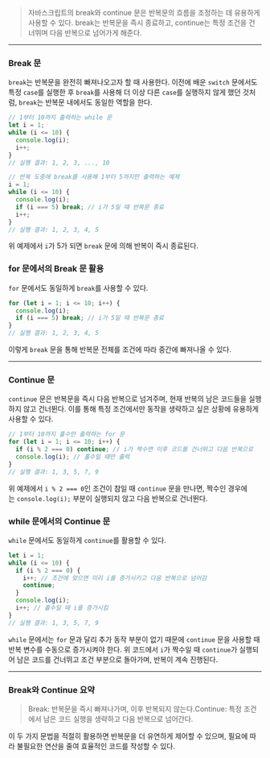 > 자바스크립트의 break와 continue 문은 반복문의 흐름을 조정하는 데 유용하게 사용할 수 있다. break는 반복문을 즉시 종료하고, continue는 특정 조건을 건너뛰며 다음 반복으로 넘어가게 해준다.

---

### Break 문

`break`는 반복문을 완전히 빠져나오고자 할 때 사용한다. 이전에 배운 `switch` 문에서도 특정 `case`를 실행한 후 `break`를 사용해 더 이상 다른 `case`를 실행하지 않게 했던 것처럼, `break`는 반복문 내에서도 동일한 역할을 한다.

```jsx
// 1부터 10까지 출력하는 while 문
let i = 1;
while (i <= 10) {
  console.log(i);
  i++;
}
// 실행 결과: 1, 2, 3, ..., 10

// 반복 도중에 break를 사용해 1부터 5까지만 출력하는 예제
i = 1;
while (i <= 10) {
  console.log(i);
  if (i === 5) break; // i가 5일 때 반복문 종료
  i++;
}
// 실행 결과: 1, 2, 3, 4, 5
```

위 예제에서 `i`가 5가 되면 `break` 문에 의해 반복이 즉시 종료된다.

### for 문에서의 Break 문 활용

`for` 문에서도 동일하게 `break`를 사용할 수 있다.

```jsx
for (let i = 1; i <= 10; i++) {
  console.log(i);
  if (i === 5) break; // i가 5일 때 반복문 종료
}
// 실행 결과: 1, 2, 3, 4, 5
```

이렇게 `break` 문을 통해 반복문 전체를 조건에 따라 중간에 빠져나올 수 있다.

---

### Continue 문

`continue` 문은 반복문을 즉시 다음 반복으로 넘겨주며, 현재 반복의 남은 코드들을 실행하지 않고 건너뛴다. 이를 통해 특정 조건에서만 동작을 생략하고 싶은 상황에 유용하게 사용할 수 있다.

```jsx
// 1부터 10까지 홀수만 출력하는 for 문
for (let i = 1; i <= 10; i++) {
  if (i % 2 === 0) continue; // i가 짝수면 이후 코드를 건너뛰고 다음 반복으로
  console.log(i); // 홀수일 때만 출력
}
// 실행 결과: 1, 3, 5, 7, 9
```

위 예제에서 `i % 2 === 0`인 조건이 참일 때 `continue` 문을 만나면, 짝수인 경우에는 `console.log(i);` 부분이 실행되지 않고 다음 반복으로 건너뛴다.

### while 문에서의 Continue 문

`while` 문에서도 동일하게 `continue`를 활용할 수 있다.

```jsx
let i = 1;
while (i <= 10) {
  if (i % 2 === 0) {
    i++; // 조건에 맞으면 미리 i를 증가시키고 다음 반복으로 넘어감
    continue;
  }
  console.log(i);
  i++; // 홀수일 때 i를 증가시킴
}
// 실행 결과: 1, 3, 5, 7, 9
```

`while` 문에서는 `for` 문과 달리 추가 동작 부분이 없기 때문에 `continue` 문을 사용할 때 반복 변수를 수동으로 증가시켜야 한다. 위 코드에서 `i`가 짝수일 때 `continue`가 실행되어 남은 코드를 건너뛰고 조건 부분으로 돌아가며, 반복이 계속 진행된다.

---

### Break와 Continue 요약

> Break: 반복문을 즉시 빠져나가며, 이후 반복되지 않는다.Continue: 특정 조건에서 남은 코드 실행을 생략하고 다음 반복으로 넘어간다.

이 두 가지 문법을 적절히 활용하면 반복문을 더 유연하게 제어할 수 있으며, 필요에 따라 불필요한 연산을 줄여 효율적인 코드를 작성할 수 있다.
